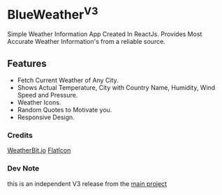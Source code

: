 # BlueWeather<sup>V3</sup>

Simple Weather Information App Created In ReactJs. Provides Most Accurate Weather Information's from a reliable source.

## Features
- Fetch Current Weather of Any City.
- Shows Actual Temperature, City with Country Name, Humidity, Wind Speed and Pressure.
- Weather Icons.
- Random Quotes to Motivate you.
- Responsive Design.

### Credits
[WeatherBit.io](https://weatherbit.io) [FlatIcon](https://flaticon.com)

### Dev Note
this is an independent V3 release from the [main project](https://github.com/akshayitzme/blueweather)
